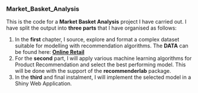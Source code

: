 ### Market_Basket_Analysis
This is the code for a __Market Basket Analysis__ project I have carried out. 
I have split the output into __three parts__ that I have organised as follows:

1. In the __first__ chapter, I source, explore and format a complex dataset suitable for modelling with recommendation algorithms.
 The __DATA__ can be found here: [__Online Retail__](http://archive.ics.uci.edu/ml/datasets/online+retail)
2. For the __second__ part, I will apply various machine learning algorithms for Product Recommendation and select the best performing model. This will be done with the support of the __recommenderlab__ package.
3. In the __third__ and final instalment, I will implement the selected model in a Shiny Web Application.
